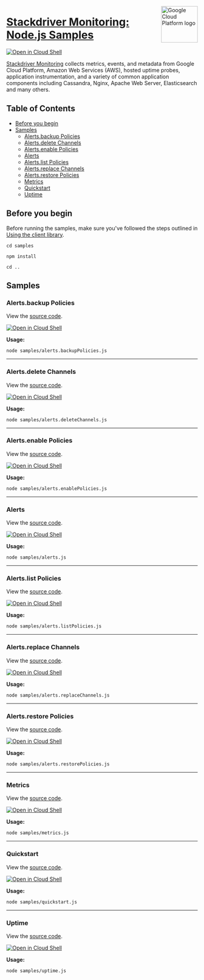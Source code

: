 [//]: # "This README.md file is auto-generated, all changes to this file will be lost."
[//]: # "To regenerate it, use `python -m synthtool`."
<img src="https://avatars2.githubusercontent.com/u/2810941?v=3&s=96" alt="Google Cloud Platform logo" title="Google Cloud Platform" align="right" height="96" width="96"/>

# [Stackdriver Monitoring: Node.js Samples](https://github.com/googleapis/nodejs-monitoring)

[![Open in Cloud Shell][shell_img]][shell_link]

[Stackdriver Monitoring](https://cloud.google.com/monitoring/docs) collects metrics, events, and metadata from
Google Cloud Platform, Amazon Web Services (AWS), hosted uptime probes, application instrumentation,
and a variety of common application components including Cassandra, Nginx, Apache Web Server, Elasticsearch and many others.

## Table of Contents

* [Before you begin](#before-you-begin)
* [Samples](#samples)
  * [Alerts.backup Policies](#alerts.backup-policies)
  * [Alerts.delete Channels](#alerts.delete-channels)
  * [Alerts.enable Policies](#alerts.enable-policies)
  * [Alerts](#alerts)
  * [Alerts.list Policies](#alerts.list-policies)
  * [Alerts.replace Channels](#alerts.replace-channels)
  * [Alerts.restore Policies](#alerts.restore-policies)
  * [Metrics](#metrics)
  * [Quickstart](#quickstart)
  * [Uptime](#uptime)

## Before you begin

Before running the samples, make sure you've followed the steps outlined in
[Using the client library](https://github.com/googleapis/nodejs-monitoring#using-the-client-library).

`cd samples`

`npm install`

`cd ..`

## Samples



### Alerts.backup Policies

View the [source code](https://github.com/googleapis/nodejs-monitoring/blob/master/samples/alerts.backupPolicies.js).

[![Open in Cloud Shell][shell_img]](https://console.cloud.google.com/cloudshell/open?git_repo=https://github.com/googleapis/nodejs-monitoring&page=editor&open_in_editor=samples/alerts.backupPolicies.js,samples/README.md)

__Usage:__


`node samples/alerts.backupPolicies.js`


-----




### Alerts.delete Channels

View the [source code](https://github.com/googleapis/nodejs-monitoring/blob/master/samples/alerts.deleteChannels.js).

[![Open in Cloud Shell][shell_img]](https://console.cloud.google.com/cloudshell/open?git_repo=https://github.com/googleapis/nodejs-monitoring&page=editor&open_in_editor=samples/alerts.deleteChannels.js,samples/README.md)

__Usage:__


`node samples/alerts.deleteChannels.js`


-----




### Alerts.enable Policies

View the [source code](https://github.com/googleapis/nodejs-monitoring/blob/master/samples/alerts.enablePolicies.js).

[![Open in Cloud Shell][shell_img]](https://console.cloud.google.com/cloudshell/open?git_repo=https://github.com/googleapis/nodejs-monitoring&page=editor&open_in_editor=samples/alerts.enablePolicies.js,samples/README.md)

__Usage:__


`node samples/alerts.enablePolicies.js`


-----




### Alerts

View the [source code](https://github.com/googleapis/nodejs-monitoring/blob/master/samples/alerts.js).

[![Open in Cloud Shell][shell_img]](https://console.cloud.google.com/cloudshell/open?git_repo=https://github.com/googleapis/nodejs-monitoring&page=editor&open_in_editor=samples/alerts.js,samples/README.md)

__Usage:__


`node samples/alerts.js`


-----




### Alerts.list Policies

View the [source code](https://github.com/googleapis/nodejs-monitoring/blob/master/samples/alerts.listPolicies.js).

[![Open in Cloud Shell][shell_img]](https://console.cloud.google.com/cloudshell/open?git_repo=https://github.com/googleapis/nodejs-monitoring&page=editor&open_in_editor=samples/alerts.listPolicies.js,samples/README.md)

__Usage:__


`node samples/alerts.listPolicies.js`


-----




### Alerts.replace Channels

View the [source code](https://github.com/googleapis/nodejs-monitoring/blob/master/samples/alerts.replaceChannels.js).

[![Open in Cloud Shell][shell_img]](https://console.cloud.google.com/cloudshell/open?git_repo=https://github.com/googleapis/nodejs-monitoring&page=editor&open_in_editor=samples/alerts.replaceChannels.js,samples/README.md)

__Usage:__


`node samples/alerts.replaceChannels.js`


-----




### Alerts.restore Policies

View the [source code](https://github.com/googleapis/nodejs-monitoring/blob/master/samples/alerts.restorePolicies.js).

[![Open in Cloud Shell][shell_img]](https://console.cloud.google.com/cloudshell/open?git_repo=https://github.com/googleapis/nodejs-monitoring&page=editor&open_in_editor=samples/alerts.restorePolicies.js,samples/README.md)

__Usage:__


`node samples/alerts.restorePolicies.js`


-----




### Metrics

View the [source code](https://github.com/googleapis/nodejs-monitoring/blob/master/samples/metrics.js).

[![Open in Cloud Shell][shell_img]](https://console.cloud.google.com/cloudshell/open?git_repo=https://github.com/googleapis/nodejs-monitoring&page=editor&open_in_editor=samples/metrics.js,samples/README.md)

__Usage:__


`node samples/metrics.js`


-----




### Quickstart

View the [source code](https://github.com/googleapis/nodejs-monitoring/blob/master/samples/quickstart.js).

[![Open in Cloud Shell][shell_img]](https://console.cloud.google.com/cloudshell/open?git_repo=https://github.com/googleapis/nodejs-monitoring&page=editor&open_in_editor=samples/quickstart.js,samples/README.md)

__Usage:__


`node samples/quickstart.js`


-----




### Uptime

View the [source code](https://github.com/googleapis/nodejs-monitoring/blob/master/samples/uptime.js).

[![Open in Cloud Shell][shell_img]](https://console.cloud.google.com/cloudshell/open?git_repo=https://github.com/googleapis/nodejs-monitoring&page=editor&open_in_editor=samples/uptime.js,samples/README.md)

__Usage:__


`node samples/uptime.js`






[shell_img]: https://gstatic.com/cloudssh/images/open-btn.png
[shell_link]: https://console.cloud.google.com/cloudshell/open?git_repo=https://github.com/googleapis/nodejs-monitoring&page=editor&open_in_editor=samples/README.md
[product-docs]: https://cloud.google.com/monitoring/docs

